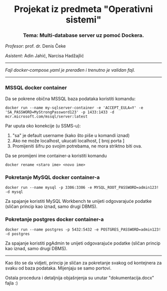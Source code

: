 <h1 align = "center" >Projekat iz predmeta "Operativni sistemi"</h1>

<h3 align = "center">Tema: Multi-database server uz pomoć Dockera. </h3>

<i>Profesor</i>: prof. dr. Denis Čeke

<i>Asistent</i>: Adin Jahić, Narcisa Hadžajlić
<hr>
<p> <i>Fajl docker-compose.yaml je prerađen i trenutno je validan fajl.</i></p>
<hr>
<h3> MSSQL docker container </h3>

Da se pokrene obična MSSQL baza podataka koristiti komandu: 

```
docker run --name my-sqlserver-container -e 'ACCEPT_EULA=Y' -e 'SA_PASSWORD=MyStrongPassword123' -p 1433:1433 -d mcr.microsoft.com/mssql/server:latest 
```

Par uputa oko konekcije (u SSMS-u): 

1. "sa" je default username (kako što piše u komandi iznad)
2. Ako ne može localhost, ukucati localhost, [ broj porta ]
3. Promijeniti šifru po svojim potrebama, ne mora striktno biti ova. 

Da se promijeni ime container-a koristiti komandu 

```
docker rename <staro ime> <novo ime>
```
  
  <h3>Pokretanje MySQL docker container-a </h3>
  
  ```
  docker run --name mysql -p 3306:3306 -e MYSQL_ROOT_PASSWORD=admin123! -d mysql
  ```
  
  Za spajanje koristiti MySQL Workbench te unijeti odgovarajuće podatke (sličan princip kao iznad, samo drugi DBMS).
  
  
  <h3>Pokretanje postgres docker container-a </h3>
  
  ```
  docker run --name postgres -p 5432:5432 -e POSTGRES_PASSWORD=admin123! -d postgres
  ```
  
  Za spajanje koristiti pgAdmin te unijeti odgovarajuće podatke (sličan princip kao iznad, samo drugi DBMS).
  
  <hr>
  Kao što se da vidjeti, princip je sličan za pokretanje svakog od kontejnera za svaku od baza podataka. Mijenjaju se samo portovi.
  
  Ostala procedura i detaljnija objašnjenja su unutar "dokumentacija.docx" fajla :)
